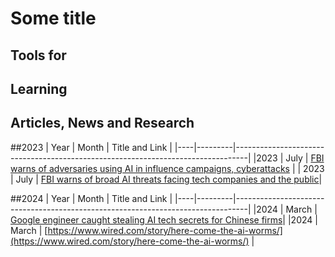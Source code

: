 # Some title

## Tools for

## Learning

## Articles, News and Research

##2023
| Year | Month | Title and Link |
|----|---------|---------------------------------------------------------------------------------|
|2023 | July | [FBI warns of adversaries using AI in influence campaigns, cyberattacks](https://therecord.media/fbi-artificial-intelligence-ai-briefing) |
| 2023 | July | [FBI warns of broad AI threats facing tech companies and the public](https://cyberscoop.com/fbi-ai-threats-china-chatgpt-bard/)|

##2024
| Year | Month | Title and Link |
|----|---------|---------------------------------------------------------------------------------|
|2024 | March | [Google engineer caught stealing AI tech secrets for Chinese firms](https://www.bleepingcomputer.com/news/google/google-engineer-caught-stealing-ai-tech-secrets-for-chinese-firms/)|
|2024 | March | [https://www.wired.com/story/here-come-the-ai-worms/](https://www.wired.com/story/here-come-the-ai-worms/) |
